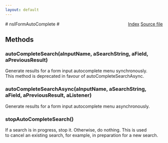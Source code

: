 ```yaml
---
layout: default
---
```

<div class='links' style='float:right'><a href="../index.html">Index</a>
<a href="http://dxr.mozilla.org/mozilla-central/source/toolkit/components/satchel/nsIFormAutoComplete.idl">Source file</a>
</div>
# nsIFormAutoComplete #

## Methods ##

### autoCompleteSearch(aInputName, aSearchString, aField, aPreviousResult) ###
  
Generate results for a form input autocomplete menu synchronously.  
This method is deprecated in favour of autoCompleteSearchAsync.  
  

### autoCompleteSearchAsync(aInputName, aSearchString, aField, aPreviousResult, aListener) ###
  
Generate results for a form input autocomplete menu asynchronously.  
  

### stopAutoCompleteSearch() ###
  
If a search is in progress, stop it. Otherwise, do nothing. This is used  
to cancel an existing search, for example, in preparation for a new search.  
  
